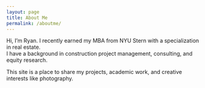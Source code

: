 ```yaml
---
layout: page
title: About Me
permalink: /aboutme/
---
```


Hi, I’m Ryan. I recently earned my MBA from NYU Stern with a specialization in real estate.  
I have a background in construction project management, consulting, and equity research.

This site is a place to share my projects, academic work, and creative interests like photography.

